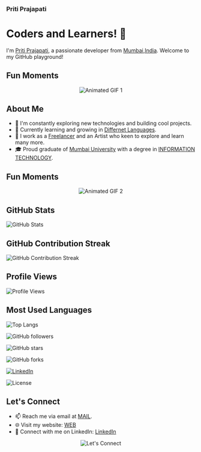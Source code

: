 ### Priti Prajapati

# Coders and Learners! 👋

I'm [Priti Prajapati](https://www.yourwebsite.com/), a passionate developer from [Mumbai,India](https://goo.gl/maps/9HwjyYPYtZo1YcVT6). Welcome to my GitHub playground!

<!-- Animated GIFs Section -->
## Fun Moments

<p align="center">
  <img src="https://media3.giphy.com/media/2IudUHdI075HL02Pkk/giphy.gif?cid=ecf05e4713durgbgxrpglwvhruzoq7jmqvwkn3c0wqqd0m2q&ep=v1_gifs_search&rid=giphy.gif&ct=g" alt="Animated GIF 1">
 
  <!-- Add more animated GIFs as needed -->
</p>

<!-- About Me Section -->
## About Me

- 🚀 I'm constantly exploring new technologies and building cool projects.
- 🌱 Currently learning and growing in [Differnet Languages](#).
- 💼 I work as a [Freelancer](#) and an Artist who keen to explore and learn many more.
- 🎓 Proud graduate of [Mumbai University](#) with a degree in [INFORMATION TECHNOLOGY](#).

<!-- Animated GIFs Section -->
## Fun Moments

<p align="center">
  <img src="https://media1.giphy.com/media/Lny6Rw04nsOOc/200.webp?cid=ecf05e47fa22fqkdankz13ctl02zi39dbhqokii2llavbkjb&ep=v1_gifs_search&rid=200.webp&ct=g" alt="Animated GIF 2">
  <!-- Add more animated GIFs as needed -->
</p>


## GitHub Stats

<!-- Insert the dynamic GitHub stats section by using the following GitHub tag -->
![GitHub Stats](https://github-readme-stats.vercel.app/api?username=PRITIPRAJAPATI&show_icons=true&theme=dark)

<!-- GitHub Contribution Streak Section -->
## GitHub Contribution Streak

<!-- Insert the dynamic GitHub contribution streak section by using the following GitHub tag -->
![GitHub Contribution Streak](https://github-readme-streak-stats.herokuapp.com/?user=PRITIPRAJAPATI)


<!-- Visitor Counter Section -->
## Profile Views

<!-- Insert the dynamic GitHub Profile Views Counter section by using the following GitHub tag -->
![Profile Views](https://komarev.com/ghpvc/?username=PRIITPRAJAPATI)

<!-- Most Used Languages Section -->
## Most Used Languages

<!-- Insert the dynamic GitHub Top Languages section by using the following GitHub tag -->
![Top Langs](https://github-readme-stats.vercel.app/api/top-langs/?username=PRITIPRAJAPATI&layout=compact)

<!-- GitHub  Badge -->
![GitHub followers](https://img.shields.io/github/followers/PRITIPRAJAPATI?style=social)

![GitHub stars](https://img.shields.io/github/stars/PRITPRAJAPATI/pritiprajapati?style=social)

![GitHub forks](https://img.shields.io/github/forks/PRITIPRAJAPATI/pritiprajapati?style=social)

[![LinkedIn](https://img.shields.io/badge/LinkedIn-PRITI-PRAJAPATI-blue)](https://www.linkedin.com/in/https://www.linkedin.com/in/priti-prajapati-6b5950200)

![License](https://img.shields.io/badge/License-MIT-yellow.svg)



<!-- Let's Connect Section -->
## Let's Connect

- 📫 Reach me via email at [MAIL](mailto:pritiprajapati310@gmail.com).
- 🌐 Visit my website: [WEB](https://imaginariumartify.site/)
- 💼 Connect with me on LinkedIn: [LinkedIn](https://www.linkedin.com/in/priti-prajapati-6b5950200)

<p align="center">
  <img src="https://github.com/PRITIPRAJAPATI/pritiprajapati/raw/main/assets/connect.gif" alt="Let's Connect">
</p>




